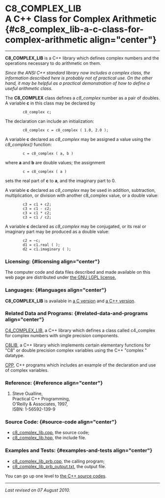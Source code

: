 C8\_COMPLEX\_LIB\
A C++ Class for Complex Arithmetic {#c8_complex_lib-a-c-class-for-complex-arithmetic align="center"}
==================================

------------------------------------------------------------------------

**C8\_COMPLEX\_LIB** is a C++ library which defines complex numbers and
the operations necessary to do arithmetic on them.

*Since the ANSI C++ standard library now includes a complex class, the
information described here is probably not of practical use. On the
other hand, it may be helpful as a practical demonstration of how to
define a useful arithmetic class.*

The **C8\_COMPLEX** class defines a *c8\_complex* number as a pair of
doubles. A variable **c** in this class may be declared by

            c8_complex c;
          

The declaration can include an initialization:

            c8_complex c = c8_complex ( 1.0, 2.0 );
          

A variable **c** declared as *c8\_complex* may be assigned a value using
the *c8\_complex()* function:

            c = c8_complex ( a, b )
          

where **a** and **b** are double values; the assignment

            c = c8_complex ( a )
          

sets the real part of **c** to **a**, and the imaginary part to 0.

A variable **c** declared as *c8\_complex* may be used in addition,
subtraction, multiplication, or division with another c8\_complex value,
or a double value:

            c3 = c1 + c2;
            c3 = c1 - c2;
            c3 = c1 * c2;
            c3 = c1 / c2;
          

A variable **c** declared as *c8\_complex* may be conjugated, or its
real or imaginary part may be produced as a double value:

            c2 = ~c;
            d1 = c1.real ( );
            d2 = c1.imaginary ( );
          

### Licensing: {#licensing align="center"}

The computer code and data files described and made available on this
web page are distributed under [the GNU LGPL
license.](../../txt/gnu_lgpl.txt)

### Languages: {#languages align="center"}

**C8\_COMPLEX\_LIB** is available in [a C
version](../../c_src/c8_complex_lib/c8_complex_lib.html) and [a C++
version](../../cpp_src/c8_complex_lib/c8_complex_lib.html).

### Related Data and Programs: {#related-data-and-programs align="center"}

[C4\_COMPLEX\_LIB](../../cpp_src/c4_complex_lib/c4_complex_lib.html), a
C++ library which defines a class called c4\_complex for complex numbers
with single precision components.

[C8LIB](../../cpp_src/c8lib/c8lib.html), a C++ library which implements
certain elementary functions for "C8" or double precision complex
variables using the C++ "complex " datatype.

[CPP](../../cpp_src/cpp/cpp.html), C++ programs which includes an
example of the declaration and use of complex variables.

### Reference: {#reference align="center"}

1.  Steve Oualline,\
    Practical C++ Programming,\
    O'Reilly & Associates, 1997,\
    ISBN: 1-56592-139-9

### Source Code: {#source-code align="center"}

-   [c8\_complex\_lib.cpp](c8_complex_lib.cpp), the source code;
-   [c8\_complex\_lib.hpp](c8_complex_lib.hpp), the include file.

### Examples and Tests: {#examples-and-tests align="center"}

-   [c8\_complex\_lib\_prb.cpp](c8_complex_lib_prb.cpp), the calling
    program;
-   [c8\_complex\_lib\_prb\_output.txt](c8_complex_lib_prb_output.txt),
    the output file.

You can go up one level to [the C++ source codes](../cpp_src.html).

------------------------------------------------------------------------

*Last revised on 07 August 2010.*
